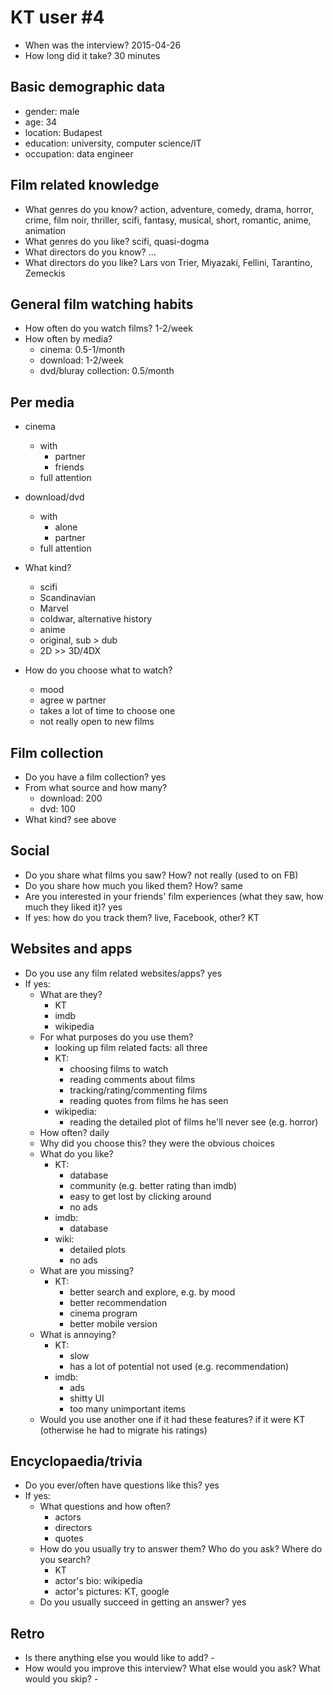 # KT user #4

- When was the interview? 2015-04-26
- How long did it take? 30 minutes


## Basic demographic data

- gender: male
- age: 34
- location: Budapest
- education: university, computer science/IT
- occupation: data engineer


## Film related knowledge

- What genres do you know? action, adventure, comedy, drama, horror, crime, film noir, thriller, scifi, fantasy, musical, short, romantic, anime, animation
- What genres do you like? scifi, quasi-dogma
- What directors do you know? ...
- What directors do you like? Lars von Trier, Miyazaki, Fellini, Tarantino, Zemeckis


## General film watching habits

- How often do you watch films? 1-2/week
- How often by media?
    - cinema: 0.5-1/month
    - download: 1-2/week
    - dvd/bluray collection: 0.5/month


## Per media

- cinema
    - with
        - partner
        - friends
    - full attention
- download/dvd
    - with
        - alone
        - partner
    - full attention

- What kind?
    - scifi
    - Scandinavian
    - Marvel
    - coldwar, alternative history
    - anime
    - original, sub > dub
    - 2D >> 3D/4DX

- How do you choose what to watch?
    - mood
    - agree w partner
    - takes a lot of time to choose one
    - not really open to new films


## Film collection

- Do you have a film collection? yes
- From what source and how many?
    - download: 200
    - dvd: 100
- What kind? see above


## Social

- Do you share what films you saw? How? not really (used to on FB)
- Do you share how much you liked them? How? same
- Are you interested in your friends' film experiences (what they saw, how much they liked it)? yes
- If yes: how do you track them? live, Facebook, other? KT


## Websites and apps

- Do you use any film related websites/apps? yes
- If yes:
    - What are they?
        - KT
        - imdb
        - wikipedia
    - For what purposes do you use them?
        - looking up film related facts: all three
        - KT:
            - choosing films to watch
            - reading comments about films
            - tracking/rating/commenting films
            - reading quotes from films he has seen
        - wikipedia:
            - reading the detailed plot of films he'll never see (e.g. horror)
    - How often? daily
    - Why did you choose this? they were the obvious choices
    - What do you like?
        - KT:
            - database
            - community (e.g. better rating than imdb)
            - easy to get lost by clicking around
            - no ads
        - imdb:
            - database
        - wiki:
            - detailed plots
            - no ads
    - What are you missing?
        - KT:
            - better search and explore, e.g. by mood
            - better recommendation
            - cinema program
            - better mobile version
    - What is annoying?
        - KT:
            - slow
            - has a lot of potential not used (e.g. recommendation)
        - imdb:
            - ads
            - shitty UI
            - too many unimportant items
    - Would you use another one if it had these features? if it were KT (otherwise he had to migrate his ratings)


## Encyclopaedia/trivia

- Do you ever/often have questions like this? yes
- If yes:
    - What questions and how often?
        - actors
        - directors
        - quotes
    - How do you usually try to answer them? Who do you ask? Where do you search?
        - KT
        - actor's bio: wikipedia
        - actor's pictures: KT, google
    - Do you usually succeed in getting an answer? yes


## Retro

- Is there anything else you would like to add? -
- How would you improve this interview? What else would you ask? What would you skip? -
